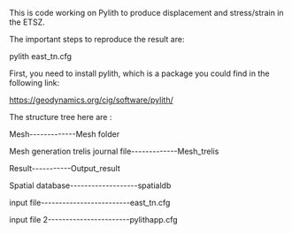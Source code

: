 This is code working on Pylith to produce displacement and stress/strain in the ETSZ. 

The important steps to reproduce the result are: 

pylith east_tn.cfg

First, you need to install pylith, which is a package you could find in the following link:

https://geodynamics.org/cig/software/pylith/

The structure tree here are :

Mesh-------------Mesh folder

Mesh generation trelis journal file-------------Mesh_trelis

Result-----------Output_result

Spatial database-------------------spatialdb

input file-------------------------east_tn.cfg

input file 2-----------------------pylithapp.cfg



